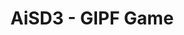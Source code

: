 ---
title: AiSD3 - GIPF Game
publicationDate: 2023-06-11
published: false
url: https://github.com/PetrusTryb/AiSD3
---